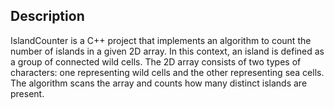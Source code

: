 ## Description
IslandCounter is a C++ project that implements an algorithm to count the number of islands in a given 2D array. In this context, an island is defined as a group of connected wild cells. The 2D array consists of two types of characters: one representing wild cells and the other representing sea cells. The algorithm scans the array and counts how many distinct islands are present.
